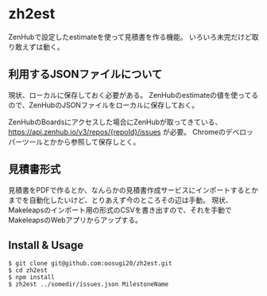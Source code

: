 # zh2est

ZenHubで設定したestimateを使って見積書を作る機能。
いろいろ未完だけど取り敢えずは動く。


## 利用するJSONファイルについて

現状、ローカルに保存しておく必要がある。
ZenHubのestimateの値を使ってるので、ZenHubのJSONファイルをローカルに保存しておく。

ZenHubのBoardsにアクセスした場合にZenHubが取ってきている、 https://api.zenhub.io/v3/repos/{repoId}/issues が必要。
Chromeのデベロッパーツールとかから参照して保存しとく。



## 見積書形式

見積書をPDFで作るとか、なんらかの見積書作成サービスにインポートするとかまでを自動化したいけど、とりあえず今のところその辺は手動。
現状、Makeleapsのインポート用の形式のCSVを書き出すので、それを手動でMakeleapsのWebアプリからアップする。



## Install & Usage

```
$ git clone git@github.com:oosugi20/zh2est.git
$ cd zh2est
$ npm install
$ zh2est ../somedir/issues.json MilestoneName
```

